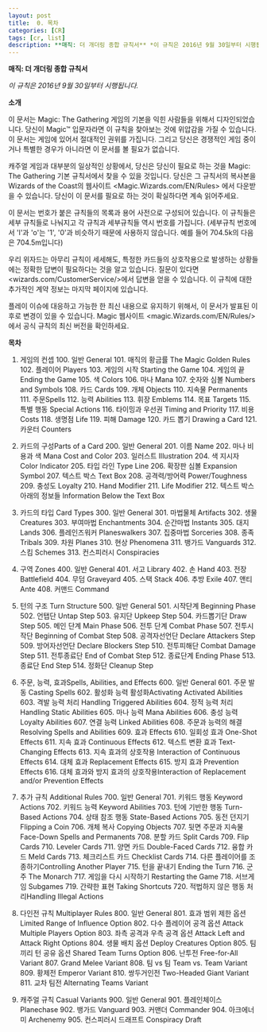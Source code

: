 ```yaml
---
layout: post
title:  0. 목차
categories: [CR]
tags: [cr, list]
description: **매직: 더 개더링 종합 규칙서** *이 규칙은 2016년 9월 30일부터 시행됩니다.*
---
```


**매직: 더 개더링 종합 규칙서**

*이 규칙은 2016년 9월 30일부터 시행됩니다.*

**소개**

이 문서는 Magic: The Gathering 게임의 기본을 익힌 사람들을 위해서 디자인되었습니다. 당신이 Magic™ 입문자라면 이 규칙을 찾아보는 것에 위압감을 가질 수 있습니다. 이 문서는 게임에 있어서 절대적인 권위를 가집니다. 그리고 당신은 경쟁적인 게임 중이거나 특별한 경우가 아니라면 이 문서를 볼 필요가 없습니다.

캐주얼 게임과 대부분의 일상적인 상황에서, 당신은 당신이 필요로 하는 것을 Magic: The Gathering 기본 규칙서에서 찾을 수 있을 것입니다. 당신은 그 규칙서의 복사본을 Wizards of the Coast의 웹사이트 <Magic.Wizards.com/EN/Rules> 에서 다운받을 수 있습니다. 당신이 이 문서를 필요로 하는 것이 확실하다면 계속 읽어주세요.

이 문서는 번호가 붙은 규칙들의 목록과 용어 사전으로 구성되어 있습니다. 이 규칙들은 세부 규칙들로 나눠지고 각 규칙과 세부규칙들 역시 번호를 가집니다. (세부규칙 번호에서 'l'과 'o'는 '1', '0'과 비슷하기 때문에 사용하지 않습니다. 예를 들어 704.5k의 다음은 704.5m입니다)

우리 위자드는 아무리 규칙이 세세해도, 특정한 카드들의 상호작용으로 발생하는 상황들에는 정확한 답변이 필요하다는 것을 알고 있습니다. 질문이 있다면 <wizards.com/CustomerService/>에서 답변을 얻을 수 있습니다. 이 규칙에 대한 추가적인 계약 정보는 마지막 페이지에 있습니다.

플레이 이슈에 대응하고 가능한 한 최신 내용으로 유지하기 위해서, 이 문서가 발표된 이후로 변경이 있을 수 있습니다. Magic 웹사이트 <magic.Wizards.com/EN/Rules/>에서 공식 규칙의 최신 버전을 확인하세요.

 
**목차**

1. 게임의 컨셉
   100. 일반 General
   101. 매직의 황금률 The Magic Golden Rules
   102. 플레이어 Players
   103. 게임의 시작 Starting the Game
   104. 게임의 끝 Ending the Game
   105. 색 Colors
   106. 마나 Mana
   107. 숫자와 심볼 Numbers and Symbols
   108. 카드 Cards
   109. 개체 Objects
   110. 지속물 Permanents
   111. 주문Spells
   112. 능력 Abilities
   113. 휘장 Emblems
   114. 목표 Targets
   115. 특별 행동 Special Actions
   116. 타이밍과 우선권 Timing and Priority
   117. 비용 Costs
   118. 생명점 Life
   119. 피해 Damage
   120. 카드 뽑기 Drawing a Card
   121. 카운터 Counters

2. 카드의 구성Parts of a Card
   200. 일반 General
   201. 이름 Name
   202. 마나 비용과 색 Mana Cost and Color
   203. 일러스트 Illustration
   204. 색 지시자 Color Indicator
   205. 타입 라인 Type Line
   206. 확장판 심볼 Expansion Symbol
   207. 텍스트 박스 Text Box
   208. 공격력/방어력 Power/Toughness
   209. 충성도 Loyalty
   210. Hand Modifier
   211. Life Modifier
   212. 텍스트 박스 아래의 정보들 Information Below the Text Box

3. 카드의 타입 Card Types
   300. 일반 General
   301. 마법물체 Artifacts
   302. 생물 Creatures
   303. 부여마법 Enchantments
   304. 순간마법 Instants
   305. 대지 Lands
   306. 플레인즈워커 Planeswalkers
   307. 집중마법 Sorceries
   308. 종족 Tribals
   309. 차원 Planes
   310. 현상 Phenomena
   311. 뱅가드 Vanguards
   312. 스킴 Schemes
   313. 컨스피러시 Conspiracies

4. 구역 Zones
   400. 일반 General
   401. 서고 Library
   402. 손 Hand
   403. 전장 Battlefield
   404. 무덤 Graveyard
   405. 스택 Stack
   406. 추방 Exile
   407. 앤티 Ante
   408. 커맨드 Command

5. 턴의 구조 Turn Structure
   500. 일반 General
   501. 시작단계 Beginning Phase
   502. 언탭단 Untap Step
   503. 유지단 Upkeep Step
   504. 카드뽑기단 Draw Step
   505. 메인 단계 Main Phase
   506. 전투 단계 Combat Phase
   507. 전투시작단 Beginning of Combat Step
   508. 공격자선언단 Declare Attackers Step
   509. 방어자선언단 Declare Blockers Step
   510. 전투피해단 Combat Damage Step
   511. 전투종료단 End of Combat Step
   512. 종료단계 Ending Phase
   513. 종료단 End Step
   514. 정화단 Cleanup Step

6. 주문, 능력, 효과Spells, Abilities, and Effects
   600. 일반 General
   601. 주문 발동 Casting Spells
   602. 활성화 능력 활성화Activating Activated Abilities
   603. 격발 능력 처리 Handling Triggered Abilities
   604. 정적 능력 처리 Handling Static Abilities
   605. 마나 능력 Mana Abilities
   606. 충성 능력 Loyalty Abilities
   607. 연결 능력 Linked Abilities
   608. 주문과 능력의 해결 Resolving Spells and Abilities
   609. 효과 Effects
   610. 일회성 효과 One-Shot Effects
   611. 지속 효과 Continuous Effects
   612. 텍스트 변환 효과 Text-Changing Effects
   613. 지속 효과의 상호작용 Interaction of Continuous Effects
   614. 대체 효과 Replacement Effects
   615. 방지 효과 Prevention Effects
   616. 대체 효과와 방지 효과의 상호작용Interaction of Replacement and/or Prevention Effects

7. 추가 규칙 Additional Rules
   700. 일반 General
   701. 키워드 행동 Keyword Actions
   702. 키워드 능력 Keyword Abilities
   703. 턴에 기반한 행동 Turn-Based Actions
   704. 상태 참조 행동 State-Based Actions
   705. 동전 던지기 Flipping a Coin
   706. 개체 복사 Copying Objects
   707. 뒷면 주문과 지속물 Face-Down Spells and Permanents
   708. 분할 카드 Split Cards
   709. Flip Cards
   710. Leveler Cards
   711. 양면 카드 Double-Faced Cards
   712. 융합 카드 Meld Cards
   713. 체크리스트 카드 Checklist Cards
   714. 다른 플레이어를 조종하기Controlling Another Player
   715. 턴을 끝내기 Ending the Turn
   716. 군주 The Monarch
   717. 게임을 다시 시작하기 Restarting the Game
   718. 서브게임 Subgames
   719. 간략한 표현 Taking Shortcuts
   720. 적법하지 않은 행동 처리Handling Illegal Actions

8. 다인전 규칙 Multiplayer Rules
   800. 일반 General
   801. 효과 범위 제한 옵션 Limited Range of Influence Option
   802. 다수 플레이어 공격 옵션 Attack Multiple Players Option
   803. 좌측 공격과 우측 공격 옵션 Attack Left and Attack Right Options
   804. 생물 배치 옵션 Deploy Creatures Option
   805. 팀끼리 턴 공유 옵션 Shared Team Turns Option
   806. 난투전 Free-for-All Variant
   807. Grand Melee Variant
   808. 팀 vs 팀 Team vs. Team Variant
   809. 황제전 Emperor Variant
   810. 쌍두거인전 Two-Headed Giant Variant
   811. 교차 팀전 Alternating Teams Variant

9. 캐주얼 규칙 Casual Variants
   900. 일반 General
   901. 플레인체이스 Planechase
   902. 뱅가드 Vanguard
   903. 커맨더 Commander
   904. 아크에너미 Archenemy
   905. 컨스피러시 드래프트 Conspiracy Draft
